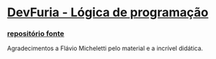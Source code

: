 # [DevFuria - Lógica de programação](http://devfuria.com.br/logica-de-programacao/)
### [repositório fonte](https://github.com/flaviomicheletti/logica-de-programacao)



Agradecimentos a Flávio Micheletti pelo material e a incrível didática.